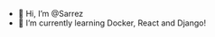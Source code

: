 - 👋 Hi, I’m @Sarrez
- 🌱 I’m currently learning Docker, React and Django!

<!---
Sarrez/Sarrez is a ✨ special ✨ repository because its `README.md` (this file) appears on your GitHub profile.
You can click the Preview link to take a look at your changes.
--->
